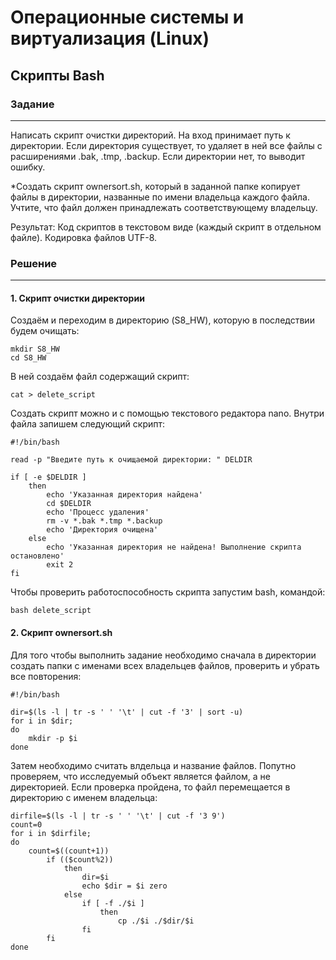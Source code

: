 # Операционные системы и виртуализация (Linux)
## Скрипты Bash

### Задание
___ 
Написать скрипт очистки директорий. На вход принимает путь к директории. Если директория существует, то удаляет в ней все файлы с расширениями .bak, .tmp, .backup. Если директории нет, то выводит ошибку.

*Создать скрипт ownersort.sh, который в заданной папке копирует файлы в директории, названные по имени владельца каждого файла. Учтите, что файл должен принадлежать соответствующему владельцу.

Результат:
Код скриптов в текстовом виде (каждый скрипт в отдельном файле). Кодировка файлов 
UTF-8.

### Решение
___
#### 1. Скрипт очистки директории
Создаём и переходим в директорию (S8_HW), которую в последствии будем очищать:
``` 
mkdir S8_HW
cd S8_HW
```

В ней создаём файл содержащий скрипт:
```
cat > delete_script
```
Создать скрипт можно и с помощью текстового редактора nano. 
Внутри файла запишем следующий скрипт:
```
#!/bin/bash

read -p "Введите путь к очищаемой директории: " DELDIR

if [ -e $DELDIR ]
	then
		echo 'Указанная директория найдена'
		cd $DELDIR
		echo 'Процесс удаления'
		rm -v *.bak *.tmp *.backup
		echo 'Директория очищена'
	else
		echo 'Указанная директория не найдена! Выполнение скрипта остановлено'
		exit 2
fi
```

Чтобы проверить работоспособность скрипта запустим bash, командой:
```
bash delete_script
```

#### 2. Скрипт ownersort.sh
Для того чтобы выполнить задание необходимо сначала в директории создать папки с именами всех владельцев файлов, проверить и убрать все повторения:
```
#!/bin/bash

dir=$(ls -l | tr -s ' ' '\t' | cut -f '3' | sort -u)
for i in $dir; 
do
	mkdir -p $i
done
```
Затем необходимо считать влдельца и название файлов. Попутно проверяем, что исследуемый объект является файлом, а не директорией. Если проверка пройдена, то файл перемещается в директорию с именем владельца:
```
dirfile=$(ls -l | tr -s ' ' '\t' | cut -f '3 9')
count=0
for i in $dirfile;
do
	count=$((count+1))
		if (($count%2))
			then
				dir=$i
				echo $dir = $i zero
			else
				if [ -f ./$i ]
					then
						cp ./$i ./$dir/$i
				fi
		fi
done
```